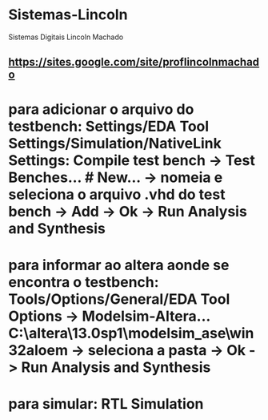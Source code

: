 # Sistemas-Lincoln
Sistemas Digitais Lincoln Machado

## https://sites.google.com/site/proflincolnmachado

# para adicionar o arquivo do testbench: Settings/EDA Tool Settings/Simulation/NativeLink Settings: Compile test bench -> Test Benches... # New... -> nomeia e seleciona o arquivo .vhd do test bench -> Add -> Ok -> Run Analysis and Synthesis

# para informar ao altera aonde se encontra o testbench: Tools/Options/General/EDA Tool Options -> Modelsim-Altera... C:\altera\13.0sp1\modelsim_ase\win32aloem -> seleciona a pasta -> Ok -> Run Analysis and Synthesis

# para simular: RTL Simulation

